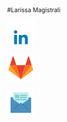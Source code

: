 #Larissa Magistrali

<a  href="https://www.linkedin.com/in/larissa-magistrali/"><img src="img/img(3).png"></a>

<a  href="https://gitlab.com/larissamagistrali"><img src="img/img(1).png"></a>

<a  href="larissa.magistrali@acad.pucrs.br"><img src="img/img(2).png"></a>
